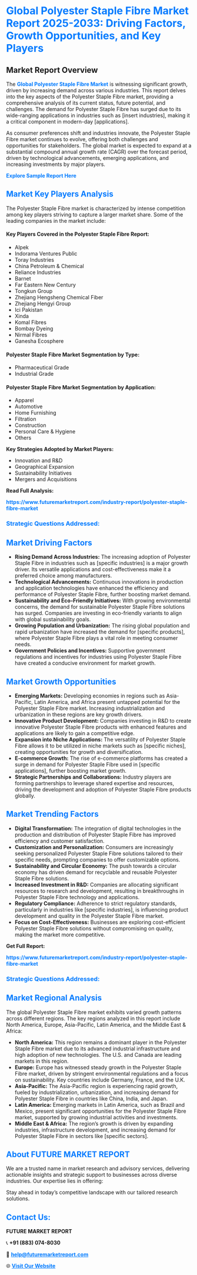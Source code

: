 <h1 style="color: #007BFF;">Global Polyester Staple Fibre Market Report 2025-2033: Driving Factors, Growth Opportunities, and Key Players</h1>

<section id="overview">
<h2>Market Report Overview</h2>
<p>The <a href="https://www.futuremarketreport.com/industry-report/polyester-staple-fibre-market" style="color: #007BFF; text-decoration: none;"><strong>Global Polyester Staple Fibre Market</strong></a> is witnessing significant growth, driven by increasing demand across various industries. This report delves into the key aspects of the Polyester Staple Fibre market, providing a comprehensive analysis of its current status, future potential, and challenges. The demand for Polyester Staple Fibre has surged due to its wide-ranging applications in industries such as [insert industries], making it a critical component in modern-day [applications].</p>
<p>As consumer preferences shift and industries innovate, the Polyester Staple Fibre market continues to evolve, offering both challenges and opportunities for stakeholders. The global market is expected to expand at a substantial compound annual growth rate (CAGR) over the forecast period, driven by technological advancements, emerging applications, and increasing investments by major players.</p>
</section>

<section id="overview">
<p><a href="https://www.futuremarketreport.com/request-sample/reportId=30985" style="color: #007BFF; text-decoration: none;"><strong>Explore Sample Report Here</strong></a></p>
</section>

<section id="key-players">
<h2 style="color: #007BFF;">Market Key Players Analysis</h2>
<p>The Polyester Staple Fibre market is characterized by intense competition among key players striving to capture a larger market share. Some of the leading companies in the market include:</p>
<h4>Key Players Covered in the Polyester Staple Fibre Report:</h4>
<ul><li>Alpek</li><li>Indorama Ventures Public</li><li>Toray Industries</li><li>China Petroleum &amp; Chemical</li><li>Reliance Industries</li><li>Barnet</li><li>Far Eastern New Century</li><li>Tongkun Group</li><li>Zhejiang Hengsheng Chemical Fiber</li><li>Zhejiang Hengyi Group</li><li>Ici Pakistan</li><li>Xinda</li><li>Komal Fibres</li><li>Bombay Dyeing</li><li>Nirmal Fibres</li><li>Ganesha Ecosphere</li></ul>
<h4>Polyester Staple Fibre Market Segmentation by Type:</h4>
<ul><li>Pharmaceutical Grade</li><li>Industrial Grade</li></ul>

<h4>Polyester Staple Fibre Market Segmentation by Application:</h4>
<ul><li>Apparel</li><li>Automotive</li><li>Home Furnishing</li><li>Filtration</li><li>Construction</li><li>Personal Care &amp; Hygiene</li><li>Others</li></ul>
<p><strong>Key Strategies Adopted by Market Players:</strong></p>
<ul>
<li>Innovation and R&D</li>
<li>Geographical Expansion</li>
<li>Sustainability Initiatives</li>
<li>Mergers and Acquisitions</li>
</ul>
</section>

<section>
<p><strong>Read Full Analysis: </strong></p><a href="https://www.futuremarketreport.com/industry-report/polyester-staple-fibre-market" style="color: #007BFF; text-decoration: none;"><strong>https://www.futuremarketreport.com/industry-report/polyester-staple-fibre-market</strong></a>
<h3 style="color: #007BFF;">Strategic Questions Addressed:</h3>
</section>

<section id="driving-factors">
<h2 style="color: #007BFF;">Market Driving Factors</h2>
<ul>
<li><strong>Rising Demand Across Industries:</strong> The increasing adoption of Polyester Staple Fibre in industries such as [specific industries] is a major growth driver. Its versatile applications and cost-effectiveness make it a preferred choice among manufacturers.</li>
<li><strong>Technological Advancements:</strong> Continuous innovations in production and application technologies have enhanced the efficiency and performance of Polyester Staple Fibre, further boosting market demand.</li>
<li><strong>Sustainability and Eco-Friendly Initiatives:</strong> With growing environmental concerns, the demand for sustainable Polyester Staple Fibre solutions has surged. Companies are investing in eco-friendly variants to align with global sustainability goals.</li>
<li><strong>Growing Population and Urbanization:</strong> The rising global population and rapid urbanization have increased the demand for [specific products], where Polyester Staple Fibre plays a vital role in meeting consumer needs.</li>
<li><strong>Government Policies and Incentives:</strong> Supportive government regulations and incentives for industries using Polyester Staple Fibre have created a conducive environment for market growth.</li>
</ul>
</section>

<section id="growth-opportunities">
<h2 style="color: #007BFF;">Market Growth Opportunities</h2>
<ul>
<li><strong>Emerging Markets:</strong> Developing economies in regions such as Asia-Pacific, Latin America, and Africa present untapped potential for the Polyester Staple Fibre market. Increasing industrialization and urbanization in these regions are key growth drivers.</li>
<li><strong>Innovative Product Development:</strong> Companies investing in R&D to create innovative Polyester Staple Fibre products with enhanced features and applications are likely to gain a competitive edge.</li>
<li><strong>Expansion into Niche Applications:</strong> The versatility of Polyester Staple Fibre allows it to be utilized in niche markets such as [specific niches], creating opportunities for growth and diversification.</li>
<li><strong>E-commerce Growth:</strong> The rise of e-commerce platforms has created a surge in demand for Polyester Staple Fibre used in [specific applications], further boosting market growth.</li>
<li><strong>Strategic Partnerships and Collaborations:</strong> Industry players are forming partnerships to leverage shared expertise and resources, driving the development and adoption of Polyester Staple Fibre products globally.</li>
</ul>
</section>

<section id="trending-factors">
<h2 style="color: #007BFF;">Market Trending Factors</h2>
<ul>
<li><strong>Digital Transformation:</strong> The integration of digital technologies in the production and distribution of Polyester Staple Fibre has improved efficiency and customer satisfaction.</li>
<li><strong>Customization and Personalization:</strong> Consumers are increasingly seeking personalized Polyester Staple Fibre solutions tailored to their specific needs, prompting companies to offer customizable options.</li>
<li><strong>Sustainability and Circular Economy:</strong> The push towards a circular economy has driven demand for recyclable and reusable Polyester Staple Fibre solutions.</li>
<li><strong>Increased Investment in R&D:</strong> Companies are allocating significant resources to research and development, resulting in breakthroughs in Polyester Staple Fibre technology and applications.</li>
<li><strong>Regulatory Compliance:</strong> Adherence to strict regulatory standards, particularly in industries like [specific industries], is influencing product development and quality in the Polyester Staple Fibre market.</li>
<li><strong>Focus on Cost-Effectiveness:</strong> Businesses are exploring cost-efficient Polyester Staple Fibre solutions without compromising on quality, making the market more competitive.</li>
</ul>
</section>

<section>
<p><strong>Get Full Report: </strong></p><a href="https://www.futuremarketreport.com/industry-report/polyester-staple-fibre-market" style="color: #007BFF; text-decoration: none;"><strong>https://www.futuremarketreport.com/industry-report/polyester-staple-fibre-market</strong></a>
<h3 style="color: #007BFF;">Strategic Questions Addressed:</h3>
</section>


<section id="regional-analysis">
<h2 style="color: #007BFF;">Market Regional Analysis</h2>
<p>The global Polyester Staple Fibre market exhibits varied growth patterns across different regions. The key regions analyzed in this report include North America, Europe, Asia-Pacific, Latin America, and the Middle East & Africa:</p>
<ul>
<li><strong>North America:</strong> This region remains a dominant player in the Polyester Staple Fibre market due to its advanced industrial infrastructure and high adoption of new technologies. The U.S. and Canada are leading markets in this region.</li>
<li><strong>Europe:</strong> Europe has witnessed steady growth in the Polyester Staple Fibre market, driven by stringent environmental regulations and a focus on sustainability. Key countries include Germany, France, and the U.K.</li>
<li><strong>Asia-Pacific:</strong> The Asia-Pacific region is experiencing rapid growth, fueled by industrialization, urbanization, and increasing demand for Polyester Staple Fibre in countries like China, India, and Japan.</li>
<li><strong>Latin America:</strong> Emerging markets in Latin America, such as Brazil and Mexico, present significant opportunities for the Polyester Staple Fibre market, supported by growing industrial activities and investments.</li>
<li><strong>Middle East & Africa:</strong> The region’s growth is driven by expanding industries, infrastructure development, and increasing demand for Polyester Staple Fibre in sectors like [specific sectors].</li>
</ul>
</section>

<footer>
<h2 style="color: #007BFF;">About FUTURE MARKET REPORT</h2>
<p>We are a trusted name in market research and advisory services, delivering actionable insights and strategic support to businesses across diverse industries. Our expertise lies in offering:</p>

<p>Stay ahead in today’s competitive landscape with our tailored research solutions.</p>

<h2 style="color: #007BFF;">Contact Us:</h2>
<p><strong>FUTURE MARKET REPORT</strong></p>
<p>📞 <strong>+91 (883) 074-8030</strong></p>
<p>📧 <strong><a href="mailto:help@futuremarketreport.com" style="color: #007BFF;">help@futuremarketreport.com</a></strong></p>
<p>🌐 <strong><a href="https://www.futuremarketreport.com/" style="color: #007BFF;">Visit Our Website</a></strong></p>
</footer>